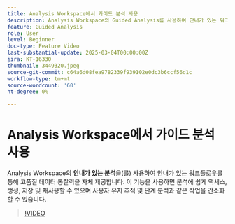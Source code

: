 ```yaml
---
title: Analysis Workspace에서 가이드 분석 사용
description: Analysis Workspace의 Guided Analysis를 사용하여 안내가 있는 워크플로우를 통해 고품질 데이터 인사이트를 자체 제공합니다.
feature: Guided Analysis
role: User
level: Beginner
doc-type: Feature Video
last-substantial-update: 2025-03-04T00:00:00Z
jira: KT-16330
thumbnail: 3449320.jpeg
source-git-commit: c64a6d08fea9782339f939102e0dc3b6ccf56d1c
workflow-type: tm+mt
source-wordcount: '60'
ht-degree: 0%

---
```


# Analysis Workspace에서 가이드 분석 사용

Analysis Workspace의 **안내가 있는 분석**&#x200B;을(를) 사용하여 안내가 있는 워크플로우를 통해 고품질 데이터 통찰력을 자체 제공합니다. 이 기능을 사용하면 분석에 쉽게 액세스, 생성, 저장 및 재사용할 수 있으며 사용자 유지 추적 및 단계 분석과 같은 작업을 간소화할 수 있습니다.

>[!VIDEO](https://video.tv.adobe.com/v/3449320/?learn=on)
